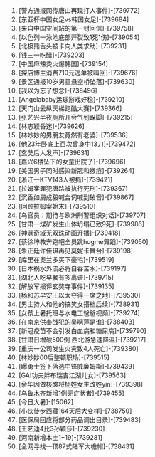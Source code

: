 
1. [警方通报网传唐山再现打人事件]-[739772]
1. [东亚杯中国女足vs韩国女足]-[739684]
1. [来自中国空间站的第一封回信]-[739758]
1. [以色列一泳池底部开裂致1死1伤]-[739054]
1. [北极熊舌头被卡向人类求助]-[739231]
1. [钱三一吃醋]-[739203]
1. [中国麻辣烫火爆韩国]-[739154]
1. [探店博主消费710元逃单被叫回]-[739676]
1. [景区通报10岁男童悬空桥坠落]-[739630]
1. [我以为忘了想念]-[738496]
1. [Angelababy运球游戏好稳]-[739210]
1. [天门山云纵天梯跑酷大赛]-[739366]
1. [张艺兴半夜厕所开会气到跺脚]-[739215]
1. [林志颖昏迷]-[739626]
1. [林妙妙的男朋友竟然有老婆]-[739536]
1. [他23年卧底上百次曾身中13刀]-[739472]
1. [玄奘后人发声]-[739631]
1. [嘉兴6楼坠下的女童出院了]-[739696]
1. [美国男子同时感染新冠和猴痘]-[739264]
1. [浙江一KTV143人被抓]-[739421]
1. [拉姆案罪犯唐路被执行死刑]-[739367]
1. [沉香如屑成毅喊台词喊到破音]-[739867]
1. [回顾拉姆案始末]-[739510]
1. [乌官员：期待与欧洲刑警组织对话]-[739707]
1. [甘肃一煤矿发生山体坍塌已致9死]-[739986]
1. [神澜奇域无双珠动画开播]-[739418]
1. [蔡徐坤教奔跑吧全员跳hugme舞蹈]-[739050]
1. [朱正廷许佳琪再见莫妮卡舞台]-[739198]
1. [库里在奥兰多买下豪宅]-[739519]
1. [日本祸水外流必将自吞苦水]-[739197]
1. [湖北人吃早餐有多离谱]-[739715]
1. [解放军报评玄奘寺事件]-[739135]
1. [杨和苏早安王以太夺得一席之地]-[739530]
1. [男主持人和他的搞笑女搭档后续]-[738931]
1. [女孩上暑托班与水电工爸爸视频]-[739274]
1. [在南京供奉战犯的吴啊萍是谁]-[738403]
1. [新冠疫苗不会引发白血病和糖尿病]-[739790]
1. [甘肃日增破500例 西北游急速降温]-[739217]
1. [重庆一公司发生火灾致4人死亡]-[739380]
1. [林妙妙00后整顿职场]-[739515]
1. [曝勇士签下落选中锋威廉姆斯]-[739439]
1. [GAI功夫胖布瑞吉江湖儿女]-[739563]
1. [余华因做核酸将杨姓女主改姓yin]-[739398]
1. [乌鲁木齐新增1例无症状者]-[739455]
1. [今日大暑]-[15062]
1. [小伙徒步西藏164天后大变样]-[738750]
1. [医保局回应将部分药品调出目录]-[739483]
1. [王艺迪4比3孙颖莎]-[739230]
1. [河南新增本土1+19]-[739281]
1. [全网寻找一顶87式陆军大檐帽]-[738431]
